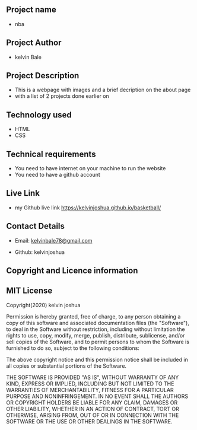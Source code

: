 ## Project name
- nba

 ## Project Author
- kelvin Bale

 ## Project Description
 - This is a webpage with images and a brief decription on the about page
 - with a list of  2 projects done earlier on

 ## Technology used
 - HTML
 - CSS

 ## Technical requirements
 * You need to have internet on your machine to run the website
 * You need to have a github account

 ## Live Link
  -  my Github live link
      https://kelvinjoshua.github.io/basketball/
  
 ## Contact Details
  - Email: kelvinbale78@gmail.com

  - Github: kelvinjoshua
 ## Copyright and Licence information 
 ## MIT License
Copyright(2020) kelvin joshua

Permission is hereby granted, free of charge, to any person obtaining a copy
of this software and associated documentation files (the "Software"), to deal
in the Software without restriction, including without limitation the rights
to use, copy, modify, merge, publish, distribute, sublicense, and/or sell
copies of the Software, and to permit persons to whom the Software is
furnished to do so, subject to the following conditions:

The above copyright notice and this permission notice shall be included in all
copies or substantial portions of the Software.

THE SOFTWARE IS PROVIDED "AS IS", WITHOUT WARRANTY OF ANY KIND, EXPRESS OR
IMPLIED, INCLUDING BUT NOT LIMITED TO THE WARRANTIES OF MERCHANTABILITY,
FITNESS FOR A PARTICULAR PURPOSE AND NONINFRINGEMENT. IN NO EVENT SHALL THE
AUTHORS OR COPYRIGHT HOLDERS BE LIABLE FOR ANY CLAIM, DAMAGES OR OTHER
LIABILITY, WHETHER IN AN ACTION OF CONTRACT, TORT OR OTHERWISE, ARISING FROM,
OUT OF OR IN CONNECTION WITH THE SOFTWARE OR THE USE OR OTHER DEALINGS IN THE
SOFTWARE.
